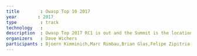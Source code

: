 ```yaml
---
title        : Owasp Top 10 2017
year		: 2017
type         : track
technology   :
description  : Owasp Top 2017 RC1 is out and the Summit is the location to debate it and agree on the final list
organizers   : Dave Wichers
participants : Bjoern Kimminich,Marc Rimbau,Brian Glas,Felipe Zipitria,Mateo Martinez,Scott Treacy,Ade Yoseman Putra,Andrew van der Stock,Josh Grossman
---
```

